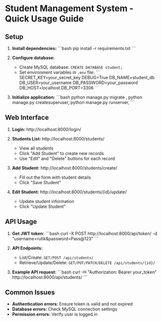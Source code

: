 # Student Management System - Quick Usage Guide

## Setup

1. **Install dependencies:**
   \`\`\`bash
   pip install -r requirements.txt
   \`\`\`

2. **Configure database:**
   - Create MySQL database: `CREATE DATABASE student;`
   - Set environment variables in `.env` file:
     \`\`\`
     SECRET_KEY=your_secret_key
     DEBUG=True
     DB_NAME=student_db
     DB_USER=your_username
     DB_PASSWORD=your_password
     DB_HOST=localhost
     DB_PORT=3306
     \`\`\`

3. **Initialize application:**
   \`\`\`bash
   python manage.py migrate ,
   python manage.py createsuperuser,
   python manage.py runserver,
   \`\`\`

## Web Interface

1. **Login:** http://localhost:8000/login/

2. **Students List:** http://localhost:8000/students/
   - View all students
   - Click "Add Student" to create new records
   - Use "Edit" and "Delete" buttons for each record

3. **Add Student:** http://localhost:8000/students/create/
   - Fill out the form with student details
   - Click "Save Student"

4. **Edit Student:** http://localhost:8000/students/{id}/update/
   - Update student information
   - Click "Update Student"

## API Usage

1. **Get JWT token:**
   \`\`\`bash
   curl -X POST http://localhost:8000/api/token/ -d "username=rutik&password=Pass@123"
   \`\`\`

2. **API Endpoints:**
   - List/Create: `GET/POST /api/students/`
   - Retrieve/Update/Delete: `GET/PUT/PATCH/DELETE /api/students/{id}/`

3. **Example API request:**
   \`\`\`bash
   curl -H "Authorization: Bearer your_token" http://localhost:8000/api/students/
   \`\`\`

## Common Issues

- **Authentication errors:** Ensure token is valid and not expired
- **Database errors:** Check MySQL connection settings
- **Permission errors:** Verify user is logged in
